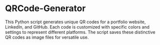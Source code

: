 # QRCode-Generator
This Python script generates unique QR codes for a portfolio website, LinkedIn, and GitHub. Each code is customized with specific colors and settings to represent different platforms. The script saves these distinctive QR codes as image files for versatile use.

